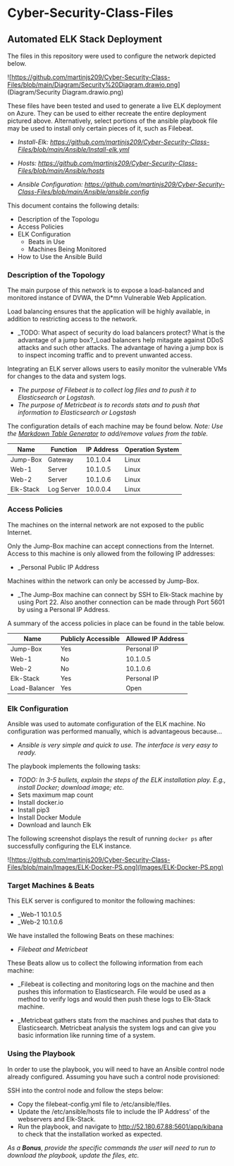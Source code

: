 # Cyber-Security-Class-Files
## Automated ELK Stack Deployment

The files in this repository were used to configure the network depicted below.

![https://github.com/martinjs209/Cyber-Security-Class-Files/blob/main/Diagram/Security%20Diagram.drawio.png] (Diagram/Security Diagram.drawio.png)

These files have been tested and used to generate a live ELK deployment on Azure. They can be used to either recreate the entire deployment pictured above. Alternatively, select portions of the ansible playbook file may be used to install only certain pieces of it, such as Filebeat.

  - _Install-Elk: https://github.com/martinjs209/Cyber-Security-Class-Files/blob/main/Ansible/Install-elk.yml_

  - _Hosts: https://github.com/martinjs209/Cyber-Security-Class-Files/blob/main/Ansible/hosts_

  - _Ansible Configuration: https://github.com/martinjs209/Cyber-Security-Class-Files/blob/main/Ansible/ansible.config_

This document contains the following details:
- Description of the Topologu
- Access Policies
- ELK Configuration
  - Beats in Use
  - Machines Being Monitored
- How to Use the Ansible Build


### Description of the Topology

The main purpose of this network is to expose a load-balanced and monitored instance of DVWA, the D*mn Vulnerable Web Application.

Load balancing ensures that the application will be highly available, in addition to restricting access to the network.
- _TODO: What aspect of security do load balancers protect? What is the advantage of a jump box?_Load balancers help mitagate against DDoS attacks and such other attacks. The advantage of having a jump box is to inspect incoming traffic and to prevent unwanted access.

Integrating an ELK server allows users to easily monitor the vulnerable VMs for changes to the data and system logs.
- _The purpose of Filebeat is to collect log files and to push it to Elasticsearch or Logstash._
- _The purpose of Metricbeat is to records stats and to push that information to Elasticsearch or Logstash_

The configuration details of each machine may be found below.
_Note: Use the [Markdown Table Generator](http://www.tablesgenerator.com/markdown_tables) to add/remove values from the table._

| Name      | Function   | IP Address | Operation System |
|-----------|------------|------------|------------------|
| Jump-Box  | Gateway    | 10.1.0.4   | Linux            |
| Web-1     | Server     | 10.1.0.5   | Linux            |
| Web-2     | Server     | 10.1.0.6   | Linux            |
| Elk-Stack | Log Server | 10.0.0.4   | Linux            |

### Access Policies

The machines on the internal network are not exposed to the public Internet. 

Only the Jump-Box machine can accept connections from the Internet. Access to this machine is only allowed from the following IP addresses:
- _Personal Public IP Address

Machines within the network can only be accessed by Jump-Box.
- _The Jump-Box machine can connect by SSH to Elk-Stack machine by using Port 22. Also another connection can be made through Port 5601 by using a Personal IP Address.

A summary of the access policies in place can be found in the table below.

| Name          | Publicly Accessible | Allowed IP Address |
|---------------|---------------------|--------------------|
| Jump-Box      | Yes                 | Personal IP        |
| Web-1         | No                  | 10.1.0.5           |
| Web-2         | No                  | 10.1.0.6           |
| Elk-Stack     | Yes                 | Personal IP        |
| Load-Balancer | Yes                 | Open               |

### Elk Configuration

Ansible was used to automate configuration of the ELK machine. No configuration was performed manually, which is advantageous because...
- _Ansible is very simple and quick to use. The interface is very easy to ready._

The playbook implements the following tasks:
- _TODO: In 3-5 bullets, explain the steps of the ELK installation play. E.g., install Docker; download image; etc._
- Sets maximum map count
- Install docker.io
- Install pip3
- Install Docker Module
- Download and launch Elk

The following screenshot displays the result of running `docker ps` after successfully configuring the ELK instance.

![https://github.com/martinjs209/Cyber-Security-Class-Files/blob/main/Images/ELK-Docker-PS.png](Images/ELK-Docker-PS.png)

### Target Machines & Beats
This ELK server is configured to monitor the following machines:
- _Web-1 10.1.0.5
- _Web-2 10.1.0.6

We have installed the following Beats on these machines:
- _Filebeat and Metricbeat_

These Beats allow us to collect the following information from each machine:
- _Filebeat is collecting and monitoring logs on the machine and then pushes this information to Elasticsearch. File would be used as a method to verify logs and would then push these logs to Elk-Stack machine.

- _Metricbeat gathers stats from the machines and pushes that data to Elasticsearch. Metricbeat analysis the system logs and can give you basic information like running time of a system.

### Using the Playbook
In order to use the playbook, you will need to have an Ansible control node already configured. Assuming you have such a control node provisioned: 

SSH into the control node and follow the steps below:
- Copy the filebeat-config.yml file to /etc/ansible/files.
- Update the /etc/ansible/hosts file to include the IP Address' of the webservers and Elk-Stack.
- Run the playbook, and navigate to http://52.180.67.88:5601/app/kibana to check that the installation worked as expected.

_As a **Bonus**, provide the specific commands the user will need to run to download the playbook, update the files, etc._
